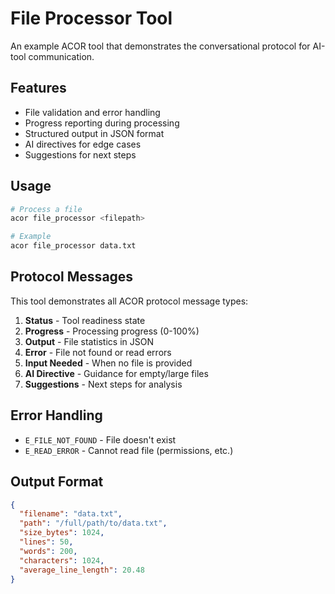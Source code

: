 # File Processor Tool

An example ACOR tool that demonstrates the conversational protocol for AI-tool communication.

## Features

- File validation and error handling
- Progress reporting during processing  
- Structured output in JSON format
- AI directives for edge cases
- Suggestions for next steps

## Usage

```bash
# Process a file
acor file_processor <filepath>

# Example
acor file_processor data.txt
```

## Protocol Messages

This tool demonstrates all ACOR protocol message types:

1. **Status** - Tool readiness state
2. **Progress** - Processing progress (0-100%)
3. **Output** - File statistics in JSON
4. **Error** - File not found or read errors
5. **Input Needed** - When no file is provided
6. **AI Directive** - Guidance for empty/large files
7. **Suggestions** - Next steps for analysis

## Error Handling

- `E_FILE_NOT_FOUND` - File doesn't exist
- `E_READ_ERROR` - Cannot read file (permissions, etc.)

## Output Format

```json
{
  "filename": "data.txt",
  "path": "/full/path/to/data.txt",
  "size_bytes": 1024,
  "lines": 50,
  "words": 200,
  "characters": 1024,
  "average_line_length": 20.48
}
```